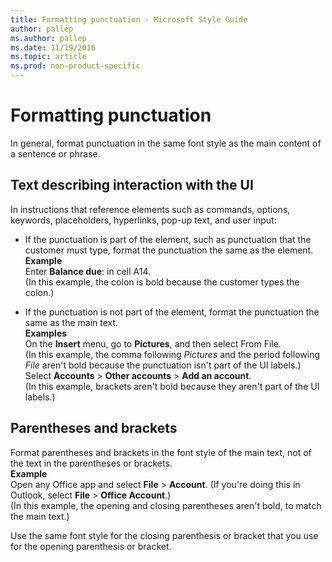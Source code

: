 ```yaml
---
title: Formatting punctuation - Microsoft Style Guide
author: pallep
ms.author: pallep
ms.date: 11/19/2016
ms.topic: article
ms.prod: non-product-specific
---
```


# Formatting punctuation

In general, format punctuation in the same font style as the main content of a sentence or phrase.

## Text describing interaction with the UI

In instructions
that reference elements such as commands,
options, keywords, placeholders, hyperlinks, pop-up text, and
user input:

  - If the punctuation
    is part of the element, such as punctuation that the customer
    must type, format the punctuation the same as the element. <br />
    **Example**  
    Enter **Balance due**: in cell A14.  
    (In this example, the colon is bold because the customer types the colon.)

  - If the punctuation is not part of the element, format the punctuation the same as the main text. <br />
    **Examples**  
    On the **Insert** menu, go to **Pictures**, and then select From File.  
    (In this example, the comma following *Pictures* and the period following *File* aren't bold because the punctuation isn't part of the UI labels.)  
    Select **Accounts**  \> **Other accounts** \> **Add an account**.  
    (In this example, brackets aren't bold because they aren't part of the UI labels.)

## Parentheses and brackets

Format
parentheses and brackets in the font style of the
main text, not of the text in the parentheses or brackets.  
**Example**  
Open any Office app and select **File** \> **Account**. (If you're doing this in Outlook, select **File** \> **Office Account**.)  
(In this example, the opening and closing parentheses aren't bold, to match the main text.)

Use the same font style for the closing parenthesis or bracket that you use for the opening parenthesis or bracket. 
